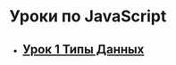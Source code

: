 
# Уроки по JavaScript
- ## [Урок 1 Типы Данных](https://github.com/MentalG/Lessons/tree/master/lesson1)
